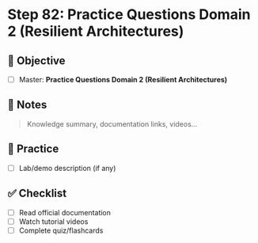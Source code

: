 # Step 82: Practice Questions Domain 2 (Resilient Architectures)

## 🎯 Objective
- [ ] Master: **Practice Questions Domain 2 (Resilient Architectures)**

## 📘 Notes
> Knowledge summary, documentation links, videos...

## 🧪 Practice
- [ ] Lab/demo description (if any)

## ✅ Checklist
- [ ] Read official documentation
- [ ] Watch tutorial videos
- [ ] Complete quiz/flashcards

